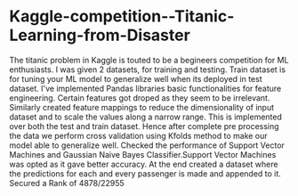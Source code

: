 # Kaggle-competition--Titanic-Learning-from-Disaster
The titanic problem in Kaggle is touted to be a begineers competition for ML enthusiasts. I was given 2 datasets, for training and testing. Train dataset is for tuning your ML model to generalize well when its deployed in test dataset. I've implemented Pandas libraries basic functionalities for feature engineering. Certain features got droped as they seem to be irrelevant. Similarly created feature mappings to reduce the dimensionality of input dataset and to scale the values along a narrow range. This is implemented over both the test and train dataset. Hence after complete pre processing the data we perform cross validation using Kfolds method to make our model able to generalize well. Checked the performance of Support Vector Machines and Gaussian Naive Bayes Classifier.Support Vector Machines was opted as it gave better accuracy. At the end created a dataset where the predictions for each and every passenger is made and appended to it.
Secured a Rank of 4878/22955 
